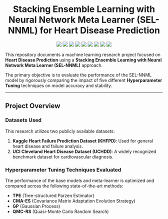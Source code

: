 <h1 align="center">Stacking Ensemble Learning with Neural Network Meta Learner (SEL-NNML) for Heart Disease Prediction</h1>

<p align="center">
  <a href="https://www.python.org" target="_blank"> <img src="https://img.shields.io/badge/Python-3776AB?style=for-the-badge&logo=python&logoColor=white"></a>
  <a href="https://pandas.pydata.org/" target="_blank"> <img src="https://img.shields.io/badge/Pandas-150458?style=for-the-badge&logo=pandas&logoColor=white"></a>
  <a href="https://scikit-learn.org/" target="_blank"> <img src="https://img.shields.io/badge/scikit--learn-F7931E?style=for-the-badge&logo=scikit-learn&logoColor=white"></a>
  <a href="https://matplotlib.org/" target="_blank"> <img src="https://img.shields.io/badge/Matplotlib-000000?style=for-the-badge&logo=matplotlib&logoColor=white"></a>
  <a href="https://seaborn.pydata.org/" target="_blank"> <img src="https://img.shields.io/badge/Seaborn-80b6ff?style=for-the-badge&logo=seaborn&logoColor=white"></a>
  <a href="https://optuna.org/" target="_blank"> <img src="https://img.shields.io/badge/Optuna-00468B?style=for-the-badge&logo=optuna&logoColor=white"></a>
  <a href="https://joblib.readthedocs.io/en/latest/" target="_blank"> <img src="https://img.shields.io/badge/Joblib-00468B?style=for-the-badge&logo=joblib&logoColor=white"></a>
  <a href="https://pypi.org/project/kagglehub/" target="_blank"> <img src="https://img.shields.io/badge/KaggleHub-20BEFF?style=for-the-badge&logo=kaggle&logoColor=white"></a>
  <a href="https://pypi.org/project/ucimlrepo/" target="_blank"> <img src="https://img.shields.io/badge/UCIMLRepo-6C63FF?style=for-the-badge&logo=Python&logoColor=white"></a>
</p>

This repository documents a machine learning research project focused on **Heart Disease Prediction** using a **Stacking Ensemble Learning with Neural Network Meta Learner (SEL-NNML)** approach.

The primary objective is to evaluate the performance of the SEL-NNML model by rigorously comparing the impact of five different **Hyperparameter Tuning** techniques on model accuracy and stability.

---

## Project Overview

### Datasets Used
This research utilizes two publicly available datasets:
1.  **Kaggle Heart Failure Prediction Dataset (KHFPD)**: Used for general heart disease and failure analysis.
2.  **UCI Cleveland Heart Disease Dataset (UCHDD)**: A widely recognized benchmark dataset for cardiovascular diagnosis.

### Hyperparameter Tuning Techniques Evaluated
The performance of the base models and meta-learner is optimized and compared across the following state-of-the-art methods:
* **TPE** (Tree-structured Parzen Estimator)
* **CMA-ES** (Covariance Matrix Adaptation Evolution Strategy)
* **GP** (Gaussian Process)
* **QMC-RS** (Quasi-Monte Carlo Random Search)


